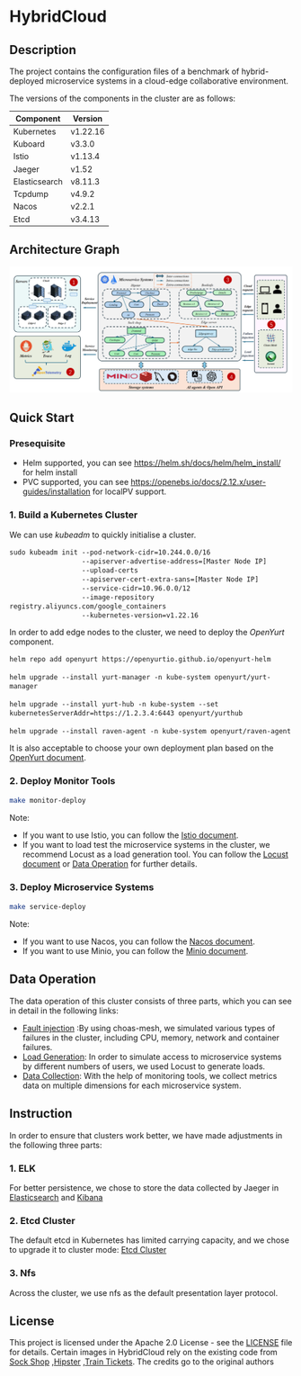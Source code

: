 # HybridCloud
## Description

The project contains the configuration files of a benchmark of hybrid-deployed microservice systems in a cloud-edge collaborative environment.

The versions of the components in the cluster are as follows:

| Component | Version | 
|-------|-------|
| Kubernetes | v1.22.16 |
| Kuboard | v3.3.0 |
|Istio |v1.13.4|
|Jaeger |v1.52|
|Elasticsearch | v8.11.3|
|Tcpdump | v4.9.2|
|Nacos| v2.2.1|
|Etcd |v3.4.13|

## Architecture Graph
![architecture](image/1.png)
## Quick Start
### Presequisite

* Helm supported, you can see https://helm.sh/docs/helm/helm_install/ for helm install
* PVC supported, you can see https://openebs.io/docs/2.12.x/user-guides/installation for localPV support.

### 1. Build a Kubernetes Cluster
We can use *kubeadm* to quickly initialise a cluster.
```shell
sudo kubeadm init --pod-network-cidr=10.244.0.0/16
                  --apiserver-advertise-address=[Master Node IP]
                  --upload-certs
                  --apiserver-cert-extra-sans=[Master Node IP]
                  --service-cidr=10.96.0.0/12
                  --image-repository registry.aliyuncs.com/google_containers
                  --kubernetes-version=v1.22.16
```
In order to add edge nodes to the cluster, we need to deploy the *OpenYurt* component.
```shell
helm repo add openyurt https://openyurtio.github.io/openyurt-helm

helm upgrade --install yurt-manager -n kube-system openyurt/yurt-manager

helm upgrade --install yurt-hub -n kube-system --set kubernetesServerAddr=https://1.2.3.4:6443 openyurt/yurthub

helm upgrade --install raven-agent -n kube-system openyurt/raven-agent
```
It is also acceptable to choose your own deployment plan based on the [OpenYurt document](https://openyurt.io/docs/installation).
### 2. Deploy Monitor Tools

```bash
make monitor-deploy
```
Note: 
* If you want to use Istio, you can follow the [Istio document](https://istio.io/latest/docs/setup/install/).
* If you want to load test the microservice systems in the cluster, we recommend Locust as a load generation tool. You can follow the [Locust document](https://docs.locust.io/en/stable/installation.html) or [Data Operation](#Data-Operation) for further details.
### 3. Deploy Microservice Systems
```bash
make service-deploy
```
Note:
* If you want to use Nacos, you can follow the [Nacos document](https://nacos.io/docs/latest/quickstart/quick-start/).
* If you want to use Minio, you can follow the [Minio document](https://min.io/docs/minio/kubernetes/upstream/index.html).
## Data Operation
The data operation of this cluster consists of three parts, which you can see in detail in the following links:
* [Fault injection](https://github.com/WDCloudEdge/Failure-injection.git) :By using choas-mesh, we simulated various types of failures in the cluster, including CPU, memory, network and container failures.
* [Load Generation](https://github.com/WDCloudEdge/load-generator.git): In order to simulate access to microservice systems by different numbers of users, we used Locust to generate loads.
* [Data Collection](https://github.com/WDCloudEdge/data-collector.git): With the help of monitoring tools, we collect metrics data on multiple dimensions for each microservice system.

## Instruction 
In order to ensure that clusters work better, we have made adjustments in the following three parts:
### 1. ELK
For better persistence, we chose to store the data collected by Jaeger in [Elasticsearch](https://www.elastic.co/cn/elasticsearch) and [Kibana](https://www.elastic.co/cn/kibana)
### 2. Etcd Cluster
The default etcd in Kubernetes has limited carrying capacity, and we chose to upgrade it to cluster mode: [Etcd Cluster](https://etcd.io/docs/v3.5/op-guide/clustering/)
### 3. Nfs
Across the cluster, we use nfs as the default presentation layer protocol.

## License
This project is licensed under the Apache 2.0 License - see the [LICENSE](https://github.com/WDCloudEdge/HybridCloudConfig/LICENSE) file for details. Certain images in HybridCloud rely on the existing code from [Sock Shop](https://github.com/microservices-demo/microservices-demo.git) ,[Hipster](https://github.com/WDCloudEdge/Augmented-OnlineBoutique.git) ,[Train Tickets](https://github.com/WDCloudEdge/train-ticket.git). The credits go to the original authors